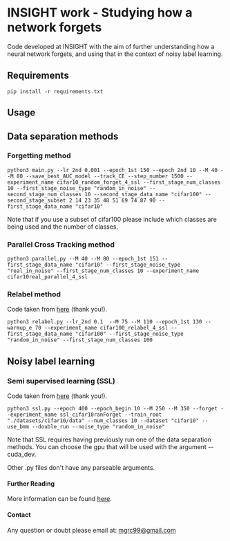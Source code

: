 # INSIGHT work - Studying how a network forgets 
Code developed at INSIGHT with the aim of further understanding how a neural network forgets, and using that in the context of noisy label learning.

## Requirements
```
pip install -r requirements.txt
```

## Usage
## Data separation methods
### Forgetting method
```
python3 main.py --lr_2nd 0.001 --epoch_1st 150 --epoch_2nd 10 --M 40 --M 80 --save_best_AUC_model --track_CE --step_number 1500 --experiment_name cifar10_random_forget_4_ssl --first_stage_num_classes 10 --first_stage_noise_type "random_in_noise" --second_stage_num_classes 10 --second_stage_data_name "cifar100" --second_stage_subset 2 14 23 35 48 51 69 74 87 90 --first_stage_data_name "cifar10"
```

Note that if you use a subset of cifar100 please include which classes are being used and the number of classes.

### Parallel Cross Tracking method
```
python3 parallel.py --M 40 --M 80 --epoch_1st 151 --first_stage_data_name "cifar10" --first_stage_noise_type "real_in_noise" --first_stage_num_classes 10 --experiment_name cifar10real_parallel_4_ssl
```

### Relabel method

Code taken from [here](https://github.com/EricArazo/PseudoLabeling) (thank you!).

```
python3 relabel.py --lr_2nd 0.1  --M 75 --M 110 --epoch_1st 130 --warmup_e 70 --experiment_name cifar100_relabel_4_ssl --first_stage_data_name "cifar100" --first_stage_noise_type "random_in_noise" --first_stage_num_classes 100
```

## Noisy label learning
### Semi supervised learning (SSL)
Code taken from [here](https://github.com/EricArazo/PseudoLabeling) (thank you!).
```
python3 ssl.py --epoch 400 --epoch_begin 10 --M 250 --M 350 --forget --experiment_name ssl_cifar10ranForget --train_root "./datasets/cifar10/data" --num_classes 10 --dataset "cifar10" --use_bmm --double_run --noise_type "random_in_noise"
```

Note that SSL requires having previously run one of the data separation methods.
You can choose the gpu that will be used with the argument --cuda_dev.

Other .py files don't have any parseable arguments.

#### Further Reading
More information can be found [here](https://drive.google.com/file/d/12Ru6YAR-RDHGfxbxKNAwFFu6_ncTiGBX/view?fbclid=IwAR0cMKias6FqlC8EdK3jCrcNaYPRyJqKSO3u1Edb38lfMd4PXm4b6xiyh6Q).

#### Contact
Any question or doubt please email at: mgrc99@gmail.com
